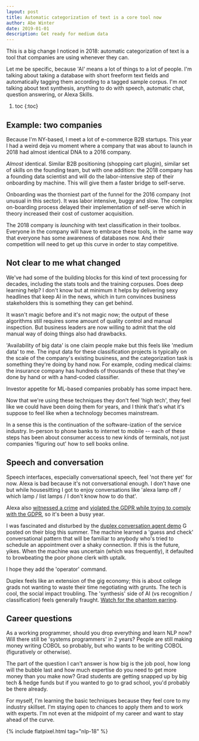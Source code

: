 ```yaml
---
layout: post
title: Automatic categorization of text is a core tool now
author: Abe Winter
date: 2019-01-01
description: Get ready for medium data
---
```


This is a big change I noticed in 2018: automatic categorization of text is a tool that companies are using whenever they can.

Let me be specific, because 'AI' means a lot of things to a lot of people. I'm talking about taking a database with short freeform text fields and automatically tagging them according to a tagged sample corpus. I'm *not* talking about text synthesis, anything to do with speech, automatic chat, question answering, or Alexa Skills.

1. toc
{:toc}

## Example: two companies

Because I'm NY-based, I meet a lot of e-commerce B2B startups. This year I had a weird deja vu moment where a company that was about to launch in 2018 had almost identical DNA to a 2016 company.

*Almost* identical. Similar B2B positioning (shopping cart plugin), similar set of skills on the founding team, but with one addition: the 2018 company has a founding data scientist and will do the labor-intensive step of their onboarding by machine. This will give them a faster bridge to self-serve.

Onboarding was the thorniest part of the funnel for the 2016 company (not unusual in this sector). It was labor intensive, buggy and slow. The complex on-boarding process delayed their implementation of self-serve which in theory increased their cost of customer acquisition.

The 2018 company is *launching* with text classification in their toolbox. Everyone in the company will have to embrace these tools, in the same way that everyone has some awareness of databases now. And their competition will need to get up this curve in order to stay competitive.

## Not clear to me what changed

We've had some of the building blocks for this kind of text processing for decades, including the stats tools and the training corpuses. Does deep learning help? I don't know but at minimum it helps by delivering sexy headlines that keep AI in the news, which in turn convinces business stakeholders this is something they can get behind.

It wasn't magic before and it's not magic now; the output of these algorithms still requires some amount of quality control and manual inspection. But business leaders are now willing to admit that the old manual way of doing things also had drawbacks.

'Availability of big data' is one claim people make but this feels like 'medium data' to me. The input data for these classification projects is typically on the scale of the company's existing business, and the categorization task is something they're doing by hand now. For example, coding medical claims: the insurance company has hundreds of thousands of these that they've done by hand or with a hand-coded classifier.

Investor appetite for ML-based companies probably has some impact here.

Now that we're using these techniques they don't feel 'high tech', they feel like we could have been doing them for years, and I think that's what it's suppose to feel like when a technology becomes mainstream.

In a sense this is the continuation of the software-ization of the service industry. In-person to phone banks to internet to mobile -- each of these steps has been about consumer access to new kinds of terminals, not just companies 'figuring out' how to sell books online.

## Speech and conversation

Speech interfaces, especially conversational speech, feel 'not there yet' for now. Alexa is bad because it's not conversational enough. I don't have one but while housesitting I got to enjoy conversations like 'alexa lamp off / which lamp / list lamps / I don't know how to do that'.

Alexa also [witnessed a crime](https://techcrunch.com/2018/11/14/amazon-echo-recordings-judge-murder-case/) and [violated the GDPR while trying to comply with the GDPR](https://threatpost.com/amazon-1700-alexa-voice-recordings/140201/), so it's been a busy year.

I was fascinated and disturbed by the [duplex conversation agent demo](https://ai.googleblog.com/2018/05/duplex-ai-system-for-natural-conversation.html) G posted on their blog this summer. The machine learned a 'guess and check' conversational pattern that will be familiar to anybody who's tried to schedule an appointment over a shaky connection. If this is the future, yikes. When the machine was uncertain (which was frequently), it defaulted to browbeating the poor phone clerk with uptalk.

I hope they add the 'operator' command.

Duplex feels like an extension of the gig economy; this is about college grads not wanting to waste their time negotiating with grunts. The tech is cool, the social impact troubling. The 'synthesis' side of AI (vs recognition / classification) feels generally fraught. [Watch for the phantom earring](https://medium.com/@kcimc/how-to-recognize-fake-ai-generated-images-4d1f6f9a2842).

## Career questions

As a working programmer, should you drop everything and learn NLP now? Will there still be 'systems programmers' in 2 years? People are still making money writing COBOL so probably, but who wants to be writing COBOL (figuratively or otherwise).

The part of the question I can't answer is how big is the job pool, how long will the bubble last and how much expertise do you need to get more money than you make now? Grad students are getting snapped up by big tech & hedge funds but if you wanted to go to grad school, you'd probably be there already.

For myself, I'm learning the basic techniques because they feel core to my industry skillset. I'm staying open to chances to apply them and to work with experts. I'm not even at the midpoint of my career and want to stay ahead of the curve.

{% include flatpixel.html tag="nlp-18" %}
